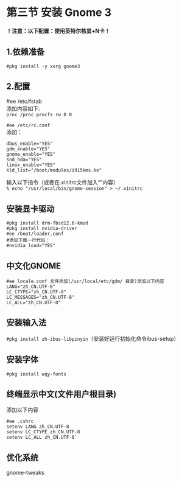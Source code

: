 # 第三节 安装 Gnome 3

#### ！注意：以下配置：使用英特尔核显+N卡！ <a href="zhu-yi-yi-xia-pei-zhi-shi-yong-ying-te-er-he-xiannka" id="zhu-yi-yi-xia-pei-zhi-shi-yong-ying-te-er-he-xiannka"></a>

## 1.依赖准备

`#pkg install -y xorg gnome3`

## 2.配置

\#ee /etc/fstab\
添加内容如下:\
`proc /proc procfs rw 0 0`

`#ee /etc/rc.conf`\
添加：

```
dbus_enable="YES"
gdm_enable="YES"
gnome_enable="YES"
snd_hda="YES"
linux_enable="YES"
kld_list="/boot/modules/i915kms.ko"
```

输入以下指令（或者在.xinitrc文件加入“”内容）\
`% echo "/usr/local/bin/gnome-session" > ~/.xinitrc`

## 安装显卡驱动

```
#pkg install drm-fbsd12.0-kmod
#pkg install nvidia-driver
#ee /boot/loader.conf
#添加下面一行代码：
#nvidia_load="YES"
```

## 中文化GNOME

```
#ee locale.conf 文件添加(/usr/local/etc/gdm/ 目录)添加以下内容
LANG="zh_CN.UTF-8"
LC_CTYPE="zh_CN.UTF-8"
LC_MESSAGES="zh_CN.UTF-8"
LC_ALL="zh_CN.UTF-8"
```

## 安装输入法

`#pkg install zh-ibus-libpinyin`（安装好运行初始化命令ibus-setup）

## 安装字体

`#pkg install wqy-fonts`

## 终端显示中文(文件用户根目录)

添加以下内容

```
#ee .cshrc
setenv LANG zh_CN.UTF-8
setenv LC_CTYPE zh_CN.UTF-8
setenv LC_ALL zh_CN.UTF-8`
```

## 优化系统

gnome-tweaks

##
